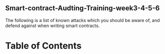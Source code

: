 ## Smart-contract-Audting-Training-week3-4-5-6

The following is a list of known attacks which you should be aware of, and defend against when writing smart contracts.

# Table of Contents
